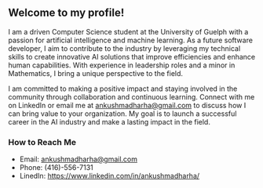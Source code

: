 ## Welcome to my profile!

I am a driven Computer Science student at the University of Guelph with a passion for artificial intelligence and machine learning. As a future software developer, I aim to contribute to the industry by leveraging my technical skills to create innovative AI solutions that improve efficiencies and enhance human capabilities. With experience in leadership roles and a minor in Mathematics, I bring a unique perspective to the field.

I am committed to making a positive impact and staying involved in the community through collaboration and continuous learning. Connect with me on LinkedIn or email me at ankushmadharha@gmail.com to discuss how I can bring value to your organization. My goal is to launch a successful career in the AI industry and make a lasting impact in the field.

### How to Reach Me
* Email: ankushmadharha@gmail.com
* Phone: (416)-556-7131
* LinedIn: https://www.linkedin.com/in/ankushmadharha/
